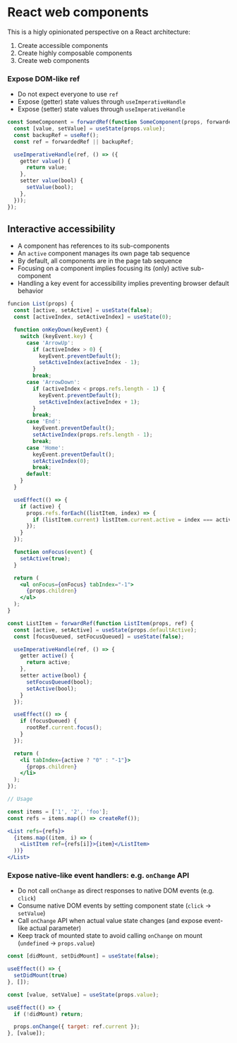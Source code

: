 # React web components

This is a higly opinionated perspective on a React architecture:

1. Create accessible components
1. Create highly composable components
1. Create web components

### Expose DOM-like ref

- Do not expect everyone to use `ref`
- Expose (getter) state values through `useImperativeHandle`
- Expose (setter) state values through `useImperativeHandle`

```jsx
const SomeComponent = forwardRef(function SomeComponent(props, forwardedRef) {
  const [value, setValue] = useState(props.value);
  const backupRef = useRef();
  const ref = forwardedRef || backupRef;

  useImperativeHandle(ref, () => ({
    getter value() {
      return value;
    },
    setter value(bool) {
      setValue(bool);
    },
  }));
});
```

## Interactive accessibility

- A component has references to its sub-components
- An `active` component manages its own page tab sequence
- By default, all components are in the page tab sequence
- Focusing on a component implies focusing its (only) active sub-component
- Handling a key event for accessibility implies preventing browser default behavior

```jsx
funcion List(props) {
  const [active, setActive] = useState(false);
  const [activeIndex, setActiveIndex] = useState(0);

  function onKeyDown(keyEvent) {
    switch (keyEvent.key) {
      case 'ArrowUp':
        if (activeIndex > 0) {
          keyEvent.preventDefault();
          setActiveIndex(activeIndex - 1);
        }
        break;
      case 'ArrowDown':
        if (activeIndex < props.refs.length - 1) {
          keyEvent.preventDefault();
          setActiveIndex(activeIndex + 1);
        }
        break;
      case 'End':
        keyEvent.preventDefault();
        setActiveIndex(props.refs.length - 1);
        break;
      case 'Home':
        keyEvent.preventDefault();
        setActiveIndex(0);
        break;
      default:
    }
  }

  useEffect(() => {
    if (active) {
      props.refs.forEach((listItem, index) => {
        if (listItem.current) listItem.current.active = index === activeIndex;
      });
    }
  });

  function onFocus(event) {
    setActive(true);
  }

  return (
    <ul onFocus={onFocus} tabIndex="-1">
      {props.children}
    </ul>
  );
}

const ListItem = forwardRef(function ListItem(props, ref) {
  const [active, setActive] = useState(props.defaultActive);
  const [focusQueued, setFocusQueued] = useState(false);

  useImperativeHandle(ref, () => {
    getter active() {
      return active;
    },
    setter active(bool) {
      setFocusQueued(bool);
      setActive(bool);
    }
  });

  useEffect(() => {
    if (focusQueued) {
      rootRef.current.focus();
    }
  });

  return (
    <li tabIndex={active ? "0" : "-1"}>
      {props.children}
    </li>
  );
});

// Usage

const items = ['1', '2', 'foo'];
const refs = items.map(() => createRef());

<List refs={refs}>
  {items.map((item, i) => (
    <ListItem ref={refs[i]}>{item}</ListItem>
  ))}
</List>
```

### Expose native-like event handlers: e.g. `onChange` API

- Do not call `onChange` as direct responses to native DOM events (e.g. `click`)
- Consume native DOM events by setting component state (`click` -> `setValue`)
- Call `onChange` API when actual value state changes (and expose event-like actual parameter)
- Keep track of mounted state to avoid calling `onChange` on mount (`undefined` -> `props.value`)

```jsx
const [didMount, setDidMount] = useState(false);

useEffect(() => {
  setDidMount(true)
}, []);
```

```jsx
const [value, setValue] = useState(props.value);

useEffect(() => {
  if (!didMount) return;

  props.onChange({ target: ref.current });
}, [value]);
```
